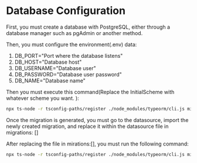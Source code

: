 # Database Configuration

First, you must create a database with PostgreSQL, either through a database manager such as pgAdmin or another method.

Then, you must configure the environment(.env) data:

1. DB_PORT="Port where the database listens"
2. DB_HOST="Database host"
3. DB_USERNAME="Database user"
4. DB_PASSWORD="Database user password"
5. DB_NAME="Database name"

Then you must execute this command(Replace the InitialScheme with whatever scheme you want. ):

```bash
npx ts-node -r tsconfig-paths/register ./node_modules/typeorm/cli.js migration:generate src/app/commons/database/migrations/InitialSchema -d src/app/commons/database/datasource.ts
```

Once the migration is generated, you must go to the datasource, import the newly created migration, and replace it within the datasource file in migrations: []

After replacing the file in mirations:[], you must run the following command:

```bash
npx ts-node -r tsconfig-paths/register ./node_modules/typeorm/cli.js migration:run -d src/app/commons/database/datasource.ts
```
